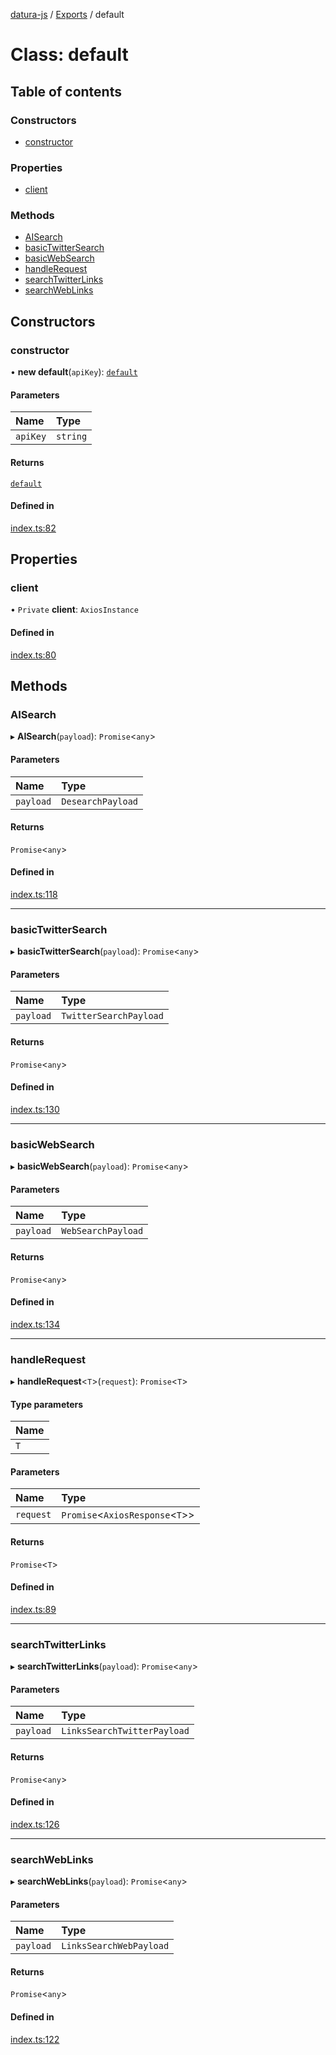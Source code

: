 [datura-js](../README.md) / [Exports](../modules.md) / default

# Class: default

## Table of contents

### Constructors

- [constructor](default.md#constructor)

### Properties

- [client](default.md#client)

### Methods

- [AISearch](default.md#aisearch)
- [basicTwitterSearch](default.md#basictwittersearch)
- [basicWebSearch](default.md#basicwebsearch)
- [handleRequest](default.md#handlerequest)
- [searchTwitterLinks](default.md#searchtwitterlinks)
- [searchWebLinks](default.md#searchweblinks)

## Constructors

### constructor

• **new default**(`apiKey`): [`default`](default.md)

#### Parameters

| Name | Type |
| :------ | :------ |
| `apiKey` | `string` |

#### Returns

[`default`](default.md)

#### Defined in

[index.ts:82](https://github.com/Datura-ai/datura.js/blob/67399829ef4abe36b65350b9c76079abf46a98c3/src/index.ts#L82)

## Properties

### client

• `Private` **client**: `AxiosInstance`

#### Defined in

[index.ts:80](https://github.com/Datura-ai/datura.js/blob/67399829ef4abe36b65350b9c76079abf46a98c3/src/index.ts#L80)

## Methods

### AISearch

▸ **AISearch**(`payload`): `Promise`\<`any`\>

#### Parameters

| Name | Type |
| :------ | :------ |
| `payload` | `DesearchPayload` |

#### Returns

`Promise`\<`any`\>

#### Defined in

[index.ts:118](https://github.com/Datura-ai/datura.js/blob/67399829ef4abe36b65350b9c76079abf46a98c3/src/index.ts#L118)

___

### basicTwitterSearch

▸ **basicTwitterSearch**(`payload`): `Promise`\<`any`\>

#### Parameters

| Name | Type |
| :------ | :------ |
| `payload` | `TwitterSearchPayload` |

#### Returns

`Promise`\<`any`\>

#### Defined in

[index.ts:130](https://github.com/Datura-ai/datura.js/blob/67399829ef4abe36b65350b9c76079abf46a98c3/src/index.ts#L130)

___

### basicWebSearch

▸ **basicWebSearch**(`payload`): `Promise`\<`any`\>

#### Parameters

| Name | Type |
| :------ | :------ |
| `payload` | `WebSearchPayload` |

#### Returns

`Promise`\<`any`\>

#### Defined in

[index.ts:134](https://github.com/Datura-ai/datura.js/blob/67399829ef4abe36b65350b9c76079abf46a98c3/src/index.ts#L134)

___

### handleRequest

▸ **handleRequest**\<`T`\>(`request`): `Promise`\<`T`\>

#### Type parameters

| Name |
| :------ |
| `T` |

#### Parameters

| Name | Type |
| :------ | :------ |
| `request` | `Promise`\<`AxiosResponse`\<`T`\>\> |

#### Returns

`Promise`\<`T`\>

#### Defined in

[index.ts:89](https://github.com/Datura-ai/datura.js/blob/67399829ef4abe36b65350b9c76079abf46a98c3/src/index.ts#L89)

___

### searchTwitterLinks

▸ **searchTwitterLinks**(`payload`): `Promise`\<`any`\>

#### Parameters

| Name | Type |
| :------ | :------ |
| `payload` | `LinksSearchTwitterPayload` |

#### Returns

`Promise`\<`any`\>

#### Defined in

[index.ts:126](https://github.com/Datura-ai/datura.js/blob/67399829ef4abe36b65350b9c76079abf46a98c3/src/index.ts#L126)

___

### searchWebLinks

▸ **searchWebLinks**(`payload`): `Promise`\<`any`\>

#### Parameters

| Name | Type |
| :------ | :------ |
| `payload` | `LinksSearchWebPayload` |

#### Returns

`Promise`\<`any`\>

#### Defined in

[index.ts:122](https://github.com/Datura-ai/datura.js/blob/67399829ef4abe36b65350b9c76079abf46a98c3/src/index.ts#L122)
